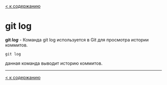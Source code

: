 [< к содержанию](./readme.md)

# git log

**git *log*** - Команда git log используется в Git для просмотра истории коммитов. 


```
git log
```

данная команда выводит историю коммитов.

---


[< к содержанию](./readme.md)
